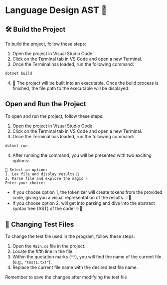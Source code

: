# Language Design AST 🚀

## 🛠️ Build the Project

To build the project, follow these steps:

1. Open the project in Visual Studio Code.
2. Click on the Terminal tab in VS Code and open a new Terminal.
3. Once the Terminal has loaded, run the following command:

```bash
dotnet build
```

4. 🎉 The project will be built into an executable. Once the build process is finished, the file path to the executable will be displayed.

## Open and Run the Project

To open and run the project, follow these steps:

1. Open the project in Visual Studio Code.
2. Click on the Terminal tab in VS Code and open a new Terminal.
3. Once the Terminal has loaded, run the following command:

```bash
dotnet run
```

4. After running the command, you will be presented with two exciting options:

```
🌟 Select an option:
1. Lex file and display results 🎨
2. Parse file and explore the magic ✨
Enter your choice:
```

- If you choose option 1, the tokenizer will create tokens from the provided code, giving you a visual representation of the results. 💡🎨
- If you choose option 2, will get into parsing and dive into the abstract syntax tree (AST) of the code! ✨🌳

## 📝 Changing Test Files

To change the test file used in the program, follow these steps:

1. Open the `Main.cs` file in the project.
2. Locate the fifth line in the file.
3. Within the quotation marks (`""`), you will find the name of the current file (e.g., `"test1.txt"`).
4. Replace the current file name with the desired test file name.

Remember to save the changes after modifying the test file
